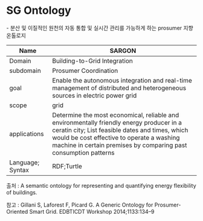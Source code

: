 # SG Ontology

&#45; 분산 및 이질적인 원천의 자동 통합 및 실시간 관리를 가능하게 하는 prosumer 지향 온톨로지

| Name             | SARGON                                                                                                                                                                                                                                                       |
| ---------------- | ------------------------------------------------------------------------------------------------------------------------------------------------------------------------------------------------------------------------------------------------------------ |
| Domain           | Building-to-Grid Integration                                                                                                                                                                                                                                 |
| subdomain        | Prosumer Coordination                                                                                                                                                                                                                                        |
| goal             | Enable the autonomous integration and real-time management of distributed and heterogeneous sources in electric power grid                                                                                                                                   |
| scope            | grid                                                                                                                                                                                                                                                         |
| applications     | Determine the most economical, reliable and environmentally friendly energy producer in a ceratin city; List feasible dates and times, which would be cost effective to operate a washing machine in certain premises by comparing past consumption patterns |
| Language; Syntax | RDF;Turtle                                                                                                                                                                                                                                                   |

출처 :  A semantic ontology for representing and quantifying energy flexibility of buildings.

참고 : Gillani S, Laforest F, Picard G. A Generic Ontology for Prosumer-Oriented Smart Grid. EDBTICDT Workshop 2014;1133:134–9
